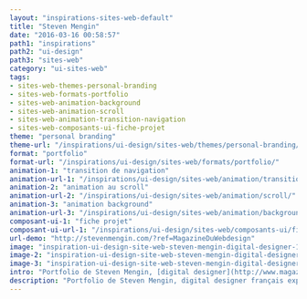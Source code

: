 ```yaml
---
layout: "inspirations-sites-web-default"
title: "Steven Mengin"
date: "2016-03-16 00:58:57"
path1: "inspirations"
path2: "ui-design"
path3: "sites-web"
category: "ui-sites-web"
tags:
- sites-web-themes-personal-branding
- sites-web-formats-portfolio
- sites-web-animation-background
- sites-web-animation-scroll
- sites-web-animation-transition-navigation
- sites-web-composants-ui-fiche-projet
theme: "personal branding"
theme-url: "/inspirations/ui-design/sites-web/themes/personal-branding/"
format: "portfolio"
format-url: "/inspirations/ui-design/sites-web/formats/portfolio/"
animation-1: "transition de navigation"
animation-url-1: "/inspirations/ui-design/sites-web/animation/transition-navigation/"
animation-2: "animation au scroll"
animation-url-2: "/inspirations/ui-design/sites-web/animation/scroll/"
animation-3: "animation background"
animation-url-3: "/inspirations/ui-design/sites-web/animation/background/"
composant-ui-1: "fiche projet"
composant-ui-url-1: "/inspirations/ui-design/sites-web/composants-ui/fiche-projet/"
url-demo: "http://stevenmengin.com/?ref=MagazineDuWebdesign"
image: "inspiration-ui-design-site-web-steven-mengin-digital-designer-1.jpg"
image-2: "inspiration-ui-design-site-web-steven-mengin-digital-designer-2.jpg"
image-3: "inspiration-ui-design-site-web-steven-mengin-digital-designer-3.jpg"
intro: "Portfolio de Steven Mengin, [digital designer](http://www.magazineduwebdesign.com/inspirations/ui-design/sites-web/formats/portfolio/) français. Le soyeux des items de la liste projets est étonnant."
description: "Portfolio de Steven Mengin, digital designer français expatrié à Londres. Le soyeux des items de la liste projets est étonnant."
---
```

